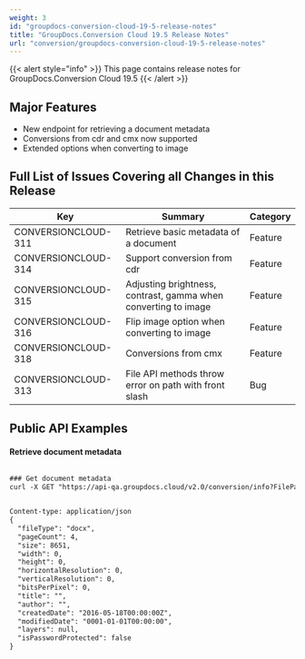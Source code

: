 ```yaml
---
weight: 3
id: "groupdocs-conversion-cloud-19-5-release-notes"
title: "GroupDocs.Conversion Cloud 19.5 Release Notes"
url: "conversion/groupdocs-conversion-cloud-19-5-release-notes"
---
```


{{< alert style="info" >}}
This page contains release notes for GroupDocs.Conversion Cloud 19.5
{{< /alert >}}

## Major Features ##

* New endpoint for retrieving a document metadata
* Conversions from cdr and cmx now supported
* Extended options when converting to image

## Full List of Issues Covering all Changes in this Release ##

 

|Key|Summary|Category
|---|---|---
|CONVERSIONCLOUD-311|Retrieve basic metadata of a document|Feature
|CONVERSIONCLOUD-314|Support conversion from cdr|Feature
|CONVERSIONCLOUD-315|Adjusting brightness, contrast, gamma when converting to image|Feature
|CONVERSIONCLOUD-316|Flip image option when converting to image|Feature
|CONVERSIONCLOUD-318|Conversions from cmx|Feature
|CONVERSIONCLOUD-313|File API methods throw error on path with front slash|Bug


##  Public API Examples ##

#### Retrieve document metadata ####





```html 

### Get document metadata
curl -X GET "https://api-qa.groupdocs.cloud/v2.0/conversion/info?FilePath#words%2Fdocx%2Ffour-pages.docx" -H "accept: application/json" -H "authorization: Bearer [AccessToken]"

 ```

```html 

Content-type: application/json
{
  "fileType": "docx",
  "pageCount": 4,
  "size": 8651,
  "width": 0,
  "height": 0,
  "horizontalResolution": 0,
  "verticalResolution": 0,
  "bitsPerPixel": 0,
  "title": "",
  "author": "",
  "createdDate": "2016-05-18T00:00:00Z",
  "modifiedDate": "0001-01-01T00:00:00",
  "layers": null,
  "isPasswordProtected": false
}

 ```

 

 



